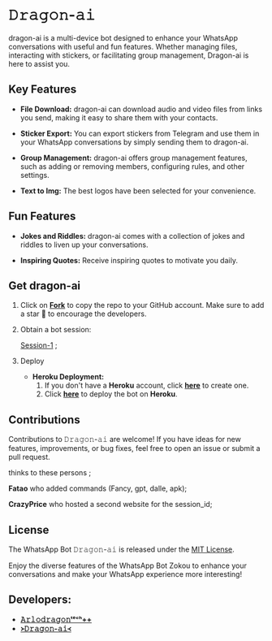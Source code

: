 # 𝙳𝚛𝚊𝚐𝚘𝚗-𝚊𝚒



dragon-ai is a multi-device bot designed to enhance your WhatsApp conversations with useful and fun features. Whether managing files, interacting with stickers, or facilitating group management, Dragon-ai is here to assist you.

## Key Features

- **File Download:** dragon-ai can download audio and video files from links you send, making it easy to share them with your contacts.

- **Sticker Export:** You can export stickers from Telegram and use them in your WhatsApp conversations by simply sending them to dragon-ai.

- **Group Management:** dragon-ai offers group management features, such as adding or removing members, configuring rules, and other settings.

- **Text to Img:** The best logos have been selected for your convenience.

## Fun Features

- **Jokes and Riddles:** dragon-ai comes with a collection of jokes and riddles to liven up your conversations.

- **Inspiring Quotes:** Receive inspiring quotes to motivate you daily.

## Get dragon-ai

1. Click on **[Fork](https://github.com/Dragonarlo/Arlodragon)** to copy the repo to your GitHub account. Make sure to add a star 🌟 to encourage the developers.

2. Obtain a bot session: 

   [Session-1](https://zokouscan-production.up.railway.app) ; <br>


3. Deploy
   - **Heroku Deployment:**
     1. If you don't have a **Heroku** account, click [**here**](https://id.heroku.com/login) to create one.
     2. Click [**here**](https://dashboard.heroku.com/new?template=https://github.com/Dragonarlo/Arlodragon) to deploy the bot on **Heroku**.

## Contributions

Contributions to 𝙳𝚛𝚊𝚐𝚘𝚗-𝚊𝚒 are welcome! If you have ideas for new features, improvements, or bug fixes, feel free to open an issue or submit a pull request. <br>

   thinks to these persons ;

   **Fatao** who added commands (Fancy, gpt, dalle, apk); <br>

   **CrazyPrice** who hosted a second website for the session_id;

## License

The WhatsApp Bot 𝙳𝚛𝚊𝚐𝚘𝚗-𝚊𝚒 is released under the [MIT License](https://opensource.org/licenses/MIT).

Enjoy the diverse features of the WhatsApp Bot Zokou to enhance your conversations and make your WhatsApp experience more interesting!

## Developers:

- [**𝙰𝚛𝚕𝚘𝚍𝚛𝚊𝚐𝚘𝚗ᵗᵉᶜʰ++**](https://github.com/Dragonarlo/Arlodragon)
- [**᚛𝙳𝚛𝚊𝚐𝚘𝚗-𝚊𝚒᚜**](https://github.com/Dragonarlo/Arlodragon)

